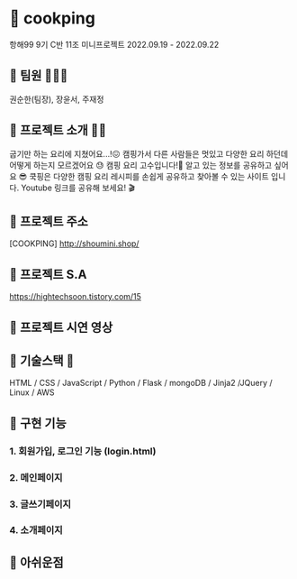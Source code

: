 # 📌 cookping 
항해99 9기 C반 11조 미니프로젝트
2022.09.19 - 2022.09.22 

## 📌 팀원 👨‍👧‍👦
권순한(팀장), 장윤서, 주재정

## 📌 프로젝트 소개 👩‍🏫
굽기만 하는 요리에 지쳤어요...!😖 
캠핑가서 다른 사람들은 멋있고 다양한 요리 하던데 어떻게 하는지 모르겠어요 😓
캠핑 요리 고수입니다!🧐 알고 있는 정보를 공유하고 싶어요 😎
쿡핑은 다양한 캠핑 요리 레시피를 손쉽게 공유하고 찾아볼 수 있는 사이트 입니다.
Youtube 링크를 공유해 보세요! 🎬

## 📌 프로젝트 주소
[COOKPING] http://shoumini.shop/

## 📌 프로젝트 S.A 
https://hightechsoon.tistory.com/15

## 📌 프로젝트 시연 영상



## 📌 기술스택 🔨
HTML / CSS / JavaScript / Python / Flask / mongoDB / Jinja2 /JQuery / Linux / AWS 

## 📌 구현 기능
### 1. 회원가입, 로그인 기능 (login.html)
### 2. 메인페이지
### 3. 글쓰기페이지
### 4. 소개페이지

## 📌 아쉬운점
